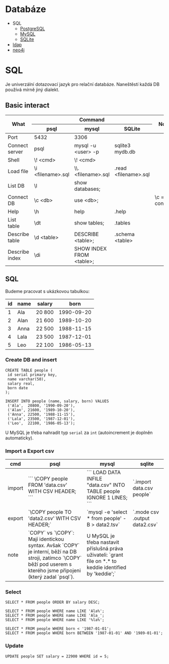 # Databáze

- SQL
  - [PostgreSQL](postgres.md)
  - [MySQL](mysql.md)
  - [SQLite](sqlite.md)
- [ldap](ldap/readme.md)
- [neo4j](neo4j/readme.md)

# SQL

Je univerzální dotazovací jazyk pro relační databáze. Naneštěstí každá DB používá mírně jiný dialekt.

## Basic interact

<table>
  <thead>
    <tr>
      <th rowspan=2>What</th>
      <th colspan=3>Command</th>
      <th rowspan=2>Note</th>
    </tr>
    <tr>
      <th>psql</th>
      <th>mysql</th>
      <th>SQLite</th>
    </tr>
  </thead>
  <tbody>
  <tr>
    <td>Port</td>
    <td>5432</td>
    <td>3306</td>
    <td />
    <td />
  </tr>
    <tr>
      <td>Connect server</td>
      <td>psql</td>
      <td>mysql -u &lt;user&gt; -p</td>
      <td>sqlite3 mydb.db</td>
      <td />
    </tr>
    <tr>
      <td>Shell</td>
      <td>\! &lt;cmd&gt;</td>
      <td>\! &lt;cmd&gt;</td>
      <td />
      <td />
    </tr>
    <tr>
      <td>Load file</td>
      <td>\i &lt;filename&gt;.sql</td>
      <td>\\. &lt;filename&gt;.sql</td>
      <td>.read &lt;filename&gt;.sql</td>
      <td />
    </tr>
    <tr>
      <td>List DB</td>
      <td>\l</td>
      <td>show databases;</td>
      <td />
      <td />
    </tr>
    <tr>
      <td>Connect DB</td>
      <td>\c &lt;db&gt;</td>
      <td>use &lt;db&gt;;</td>
      <td />
      <td>\c = connect</td>
    </tr>
    <tr>
      <td>Help</td>
      <td>\h</td>
      <td>help</td>
      <td>.help</td>
      <td></td>
    </tr>
    <tr>
      <td>List table</td>
      <td>\dt</td>
      <td>show tables;</td>
      <td>.tables</td>
      <td/>
    </tr>
    <tr>
      <td>Describe table</td>
      <td>\d &lt;table&gt;</td>
      <td>DESCRIBE &lt;table&gt;;</td>
      <td>.schema &lt;table&gt;</td>
      <td/>
    </tr>
    <tr>
      <td>Describe index</td>
      <td>\di</td>
      <td>SHOW INDEX FROM &lt;table&gt;;</td>
      <td/>
      <td/>
    </tr>
  </tbody>
</table>

## SQL

Budeme pracovat s ukázkovou tabulkou:

|id | name | salary | born       |
|---|------|--------|------------|
| 1 | Ala  | 20 800 | 1990-09-20 |
| 2 | Alan | 21 600 | 1989-10-20 |
| 3 | Anna | 22 500 | 1988-11-15 |
| 4 | Lala | 23 500 | 1987-12-01 |
| 5 | Leo  | 22 100 | 1986-05-13 |

### Create DB and insert

```
CREATE TABLE people (
 id serial primary key,
 name varchar(50),
 salary real,
 born date
);

INSERT INTO people (name, salary, born) VALUES
 ('Ala',  20800, '1990-09-20'),
 ('Alan', 21600, '1989-10-20'),
 ('Anna', 22500, '1988-11-15'),
 ('Lala', 23500, '1987-12-01'),
 ('Leo',  22100, '1986-05-13');
```

U MySQL je třeba nahradit typ `serial` za `int` (autoincrement je doplněn automaticky).

### Import a Export csv

<table>
  <thead>
    <tr>
      <th>cmd</th><th>psql</th><th>mysql</th><th>sqlite</th>
    </tr>
  </thead>
  <tr>
    <td>import</td>
    <td>
    ```
    \COPY people FROM 'data.csv' WITH CSV HEADER;
    ```
    </td>
    <td>
    ```
    LOAD DATA INFILE "data.csv" INTO TABLE people IGNORE 1 LINES;
    ```
    </td>
    <td>
    `.import data.csv people`
    </td>
  </tr>
  <tr>
    <td>export</td>
    <td>`\COPY people TO 'data2.csv' WITH CSV HEADER;`</td>
    <td>`mysql -e 'select * from people' -B > data2.tsv`</td>
    <td>`.mode csv
    .output data2.csv`</td>
  </tr>
  <tr>
    <td>note</td>
    <td>
    `COPY` vs `\COPY`: Mají identickou syntax. Avšak `COPY` je interní, běží na DB stroji, zatímco `\COPY` běží pod userem s kterého jsme připojeni (který zadal `psql`).
    </td>
    <td>
    U MySQL je třeba nastavit příslušná práva uživateli: `grant file on *.* to keddie identified by 'keddie';`
    </td>
    <td/>
  </tr>
</table>

### Select

```
SELECT * FROM people ORDER BY salary DESC;

SELECT * FROM people WHERE name LIKE 'Ala%';
SELECT * FROM people WHERE name LIKE 'Ala_';
SELECT * FROM people WHERE name LIKE '%la%';

SELECT * FROM people WHERE born < '1987-01-01';
SELECT * FROM people WHERE born BETWEEN '1987-01-01' AND '1989-01-01';
```

### Update

```
UPDATE people SET salary = 22900 WHERE id = 5;
```
